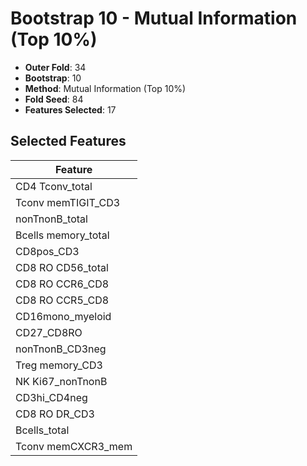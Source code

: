 # Bootstrap 10 - Mutual Information (Top 10%)

- **Outer Fold**: 34
- **Bootstrap**: 10
- **Method**: Mutual Information (Top 10%)
- **Fold Seed**: 84
- **Features Selected**: 17

## Selected Features

| Feature |
|---------|
| CD4 Tconv_total |
| Tconv memTIGIT_CD3 |
| nonTnonB_total |
| Bcells memory_total |
| CD8pos_CD3 |
| CD8 RO CD56_total |
| CD8 RO CCR6_CD8 |
| CD8 RO CCR5_CD8 |
| CD16mono_myeloid |
| CD27_CD8RO |
| nonTnonB_CD3neg |
| Treg memory_CD3 |
| NK Ki67_nonTnonB |
| CD3hi_CD4neg |
| CD8 RO DR_CD3 |
| Bcells_total |
| Tconv memCXCR3_mem |

